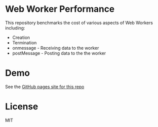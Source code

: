 # Web Worker Performance 

This repository benchmarks the cost of various aspects of Web Workers including:

* Creation
* Termination
* onmessage - Receiving data to the worker
* postMessage - Posting data to the the worker

# Demo

See the [GitHub pages site for this repo](https://jamesmilneruk.github.io/webworker-perf)

# License 

MIT